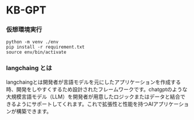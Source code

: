 # KB-GPT
### 仮想環境実行
```
python -m venv ./env 
pip install -r requirement.txt
source env/bin/activate
```

### langchaing とは
langchaingとは開発者が言語モデルを元にしたアプリケーションを作成する時、開発をしやすくするため設計されたフレームワークです。chatgptのような大規模言語モデル（LLM）を開発者が用意したロジックまたはデータと結合できるようにサポートしてくれます。これで拡張性と性能を持つAIアプリケーションが構築できます。
